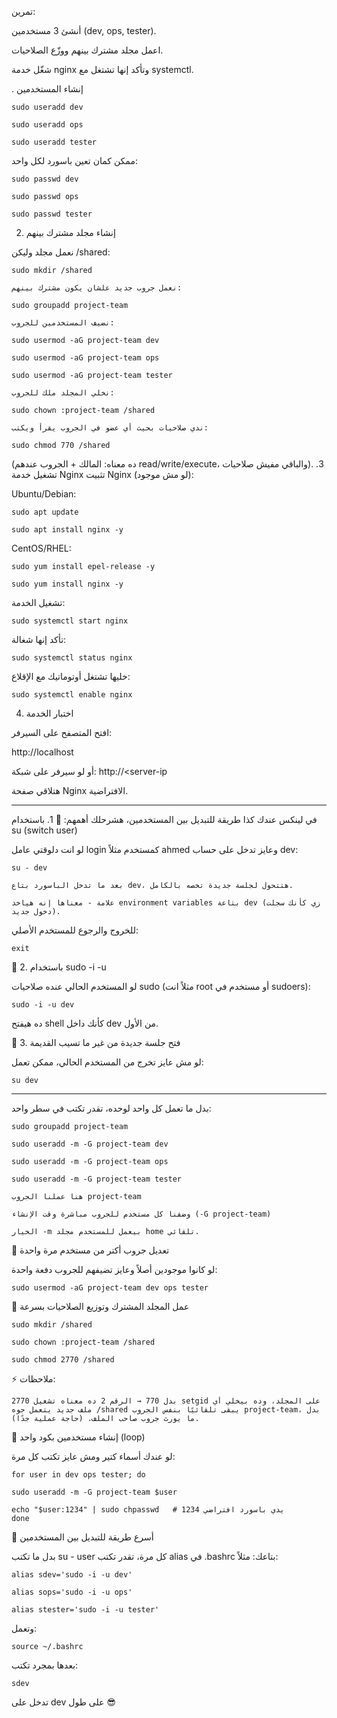 تمرين:

أنشئ 3 مستخدمين (dev, ops, tester).

اعمل مجلد مشترك بينهم ووزّع الصلاحيات.

شغّل خدمة nginx وتأكد إنها تشتغل مع systemctl.


. إنشاء المستخدمين 

    sudo useradd dev

    sudo useradd ops

    sudo useradd tester


ممكن كمان تعين باسورد لكل واحد: 

    sudo passwd dev

    sudo passwd ops

    sudo passwd tester

2. إنشاء مجلد مشترك بينهم

نعمل مجلد وليكن /shared:

    sudo mkdir /shared

    نعمل جروب جديد علشان يكون مشترك بينهم:

    sudo groupadd project-team

    نضيف المستخدمين للجروب:

    sudo usermod -aG project-team dev

    sudo usermod -aG project-team ops

    sudo usermod -aG project-team tester

    نخلي المجلد ملك للجروب:

    sudo chown :project-team /shared

    ندي صلاحيات بحيث أي عضو في الجروب يقرأ ويكتب:

    sudo chmod 770 /shared

(ده معناه: المالك + الجروب عندهم read/write/execute، والباقي مفيش صلاحيات).
3. تشغيل خدمة Nginx
تثبيت Nginx (لو مش موجود):

Ubuntu/Debian:

    sudo apt update

    sudo apt install nginx -y

CentOS/RHEL:

    sudo yum install epel-release -y

    sudo yum install nginx -y

تشغيل الخدمة:

    sudo systemctl start nginx

تأكد إنها شغالة:

    sudo systemctl status nginx

خليها تشتغل أوتوماتيك مع الإقلاع:

    sudo systemctl enable nginx

4. اختبار الخدمة

افتح المتصفح على السيرفر:

http://localhost

أو لو سيرفر على شبكة:
http://<server-ip

هتلاقي صفحة Nginx الافتراضية.
__________________________________________________________
في لينكس عندك كذا طريقة للتبديل بين المستخدمين، هشرحلك أهمهم:
🔹 1. باستخدام su (switch user)

لو انت دلوقتي عامل login كمستخدم مثلاً ahmed وعايز تدخل على حساب dev:

    su - dev

    بعد ما تدخل الباسورد بتاع dev، هتتحول لجلسة جديدة تخصه بالكامل.

    علامة - معناها إنه هياخد environment variables بتاعة dev (زي كأنك سجلت دخول جديد).

للخروج والرجوع للمستخدم الأصلي:

    exit


🔹 2. باستخدام sudo -i -u

لو المستخدم الحالي عنده صلاحيات sudo (مثلاً انت root أو مستخدم في sudoers):

    sudo -i -u dev

ده هيفتح shell كأنك داخل dev من الأول.


🔹 3. فتح جلسة جديدة من غير ما تسيب القديمة

لو مش عايز تخرج من المستخدم الحالي، ممكن تعمل:


    su dev
_____________________________________________________________________________________________
بدل ما تعمل كل واحد لوحده، تقدر تكتب في سطر واحد:


    sudo groupadd project-team

    sudo useradd -m -G project-team dev

    sudo useradd -m -G project-team ops

    sudo useradd -m -G project-team tester

    هنا عملنا الجروب project-team

    وضفنا كل مستخدم للجروب مباشرة وقت الإنشاء (-G project-team)

    الخيار -m بيعمل للمستخدم مجلد home تلقائي.

🔹 تعديل جروب أكتر من مستخدم مرة واحدة

لو كانوا موجودين أصلاً وعايز تضيفهم للجروب دفعة واحدة:

    sudo usermod -aG project-team dev ops tester

🔹 عمل المجلد المشترك وتوزيع الصلاحيات بسرعة

    sudo mkdir /shared

    sudo chown :project-team /shared

    sudo chmod 2770 /shared

⚡ ملاحظات:

    2770 بدل 770 → الرقم 2 ده معناه تشغيل setgid على المجلد، وده بيخلي أي ملف جديد يتعمل جوه /shared يبقى تلقائيًا بنفس الجروب project-team، بدل ما يورث جروب صاحب الملف. (حاجة عملية جدًا).


🔹 إنشاء مستخدمين بكود واحد (loop)

لو عندك أسماء كتير ومش عايز تكتب كل مرة:


    for user in dev ops tester; do

    sudo useradd -m -G project-team $user
    
    echo "$user:1234" | sudo chpasswd   # يدي باسورد افتراضي 1234
    done


🔹 أسرع طريقة للتبديل بين المستخدمين

بدل ما تكتب su - user كل مرة، تقدر تكتب alias في .bashrc بتاعك:
مثلاً:

    alias sdev='sudo -i -u dev'

    alias sops='sudo -i -u ops'

    alias stester='sudo -i -u tester'

وتعمل:

    source ~/.bashrc

بعدها بمجرد تكتب:

    sdev

تدخل على dev على طول 😎

